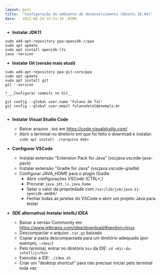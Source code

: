 ```yaml
---
layout: post
title:  "Configuração do ambiente de desenvolvimento (Ubuntu 16.04)"
date:   2022-06-24 15:51:10 -0300
---
```


* __Instalar JDK11__
```
sudo add-apt-repository ppa:openjdk-r/ppa
sudo apt update
sudo apt install openjdk-lts
java -version
```

* __Instalar Git (versão mais atual)__
```
sudo add-apt-repository ppa:git-core/ppa
sudo apt update
sudo apt install git
git --version
```
    * __Configurar commits no Git__
    ```
    git config --global user.name "Fulano de Tal"
    git config --global user.email fulanodetal@exemplo.br
    ```

* __Instalar Visual Studio Code__
    * Baixar arquivo `.deb` em https://code.visualstudio.com/
    * Abrir o terminal no diretório em que foi feito o download e instalar:
    ```sudo apt install ./<arquivo deb>```

* __Configurar VSCode__
    * Instalar extensão "Extension Pack for Java" (vscjava.vscode-java-pack)
    * Instalar extensão "Gradle for Java" (vscjava.vscode-gradle)
    * Configurar JAVA_HOME para o plugin Gradle
        * Abrir configurações VSCode (CTRL+,)
        * Procurar `java.jdt.ls.java.home`
        * Setar o valor da propriedade com `/usr/lib/jvm/java-11-openjdk-amd64/`
        * Fechar todas as janelas do VSCode e abrir um projeto Java para testar

* __(IDE alternativa) Instalar IntelliJ IDEA__
    * Baixar a versão Community em https://www.jetbrains.com/idea/download/#section=linux
    * Descompactar o arquivo `.tar.gz` baixado
    * Copiar a pasta descompactada para um diretório adequado (por exemplo, `~/dev/`)
    * Pelo terminal, entrar no diretório `bin` da IDE:
    ```cd <dir-da-intellij>/bin```
    * Executar a IDE: `./idea.sh`
    * Criar um "desktop shortcut" para não precisar iniciar pelo terminal toda vez

